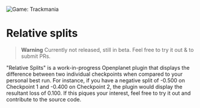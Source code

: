 ![Game: Trackmania](https://user-images.githubusercontent.com/59444993/211171290-5182dfe3-b0de-4a00-a08e-c373ee676776.jpg)

# Relative splits

> **Warning**
> Currently not released, still in beta. Feel free to try it out & to submit PRs.

"Relative Splits" is a work-in-progress Openplanet plugin that displays the difference between two individual checkpoints when compared to your personal best run. For instance, if you have a negative split of -0.500 on Checkpoint 1 and -0.400 on Checkpoint 2, the plugin would display the resultant loss of 0.100. If this piques your interest, feel free to try it out and contribute to the source code.
